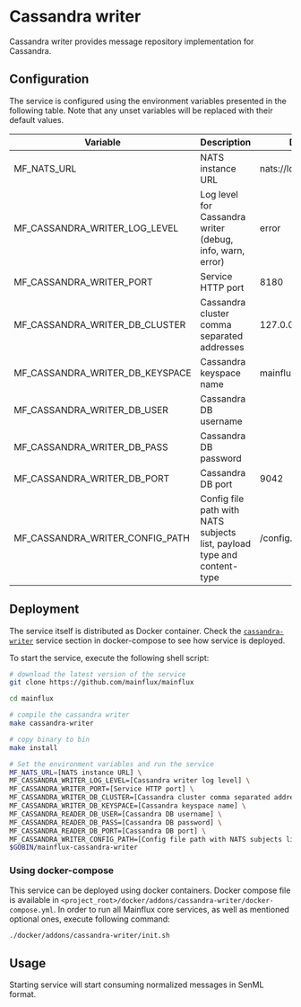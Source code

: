 # Cassandra writer

Cassandra writer provides message repository implementation for Cassandra.

## Configuration

The service is configured using the environment variables presented in the
following table. Note that any unset variables will be replaced with their
default values.

| Variable                         | Description                                                             | Default               |
| -------------------------------- | ----------------------------------------------------------------------- | --------------------- |
| MF_NATS_URL                      | NATS instance URL                                                       | nats://localhost:4222 |
| MF_CASSANDRA_WRITER_LOG_LEVEL    | Log level for Cassandra writer (debug, info, warn, error)               | error                 |
| MF_CASSANDRA_WRITER_PORT         | Service HTTP port                                                       | 8180                  |
| MF_CASSANDRA_WRITER_DB_CLUSTER   | Cassandra cluster comma separated addresses                             | 127.0.0.1             |
| MF_CASSANDRA_WRITER_DB_KEYSPACE  | Cassandra keyspace name                                                 | mainflux              |
| MF_CASSANDRA_WRITER_DB_USER      | Cassandra DB username                                                   |                       |
| MF_CASSANDRA_WRITER_DB_PASS      | Cassandra DB password                                                   |                       |
| MF_CASSANDRA_WRITER_DB_PORT      | Cassandra DB port                                                       | 9042                  |
| MF_CASSANDRA_WRITER_CONFIG_PATH  | Config file path with NATS subjects list, payload type and content-type | /config.toml          |

## Deployment
The service itself is distributed as Docker container. Check the [`cassandra-writer`](https://github.com/mainflux/mainflux/blob/master/docker/addons/cassandra-writer/docker-compose.yml#L30-L49) service section in docker-compose to see how service is deployed.

To start the service, execute the following shell script:

```bash
# download the latest version of the service
git clone https://github.com/mainflux/mainflux

cd mainflux

# compile the cassandra writer
make cassandra-writer

# copy binary to bin
make install

# Set the environment variables and run the service
MF_NATS_URL=[NATS instance URL] \
MF_CASSANDRA_WRITER_LOG_LEVEL=[Cassandra writer log level] \
MF_CASSANDRA_WRITER_PORT=[Service HTTP port] \
MF_CASSANDRA_WRITER_DB_CLUSTER=[Cassandra cluster comma separated addresses] \
MF_CASSANDRA_WRITER_DB_KEYSPACE=[Cassandra keyspace name] \
MF_CASSANDRA_READER_DB_USER=[Cassandra DB username] \
MF_CASSANDRA_READER_DB_PASS=[Cassandra DB password] \
MF_CASSANDRA_READER_DB_PORT=[Cassandra DB port] \
MF_CASSANDRA_WRITER_CONFIG_PATH=[Config file path with NATS subjects list, payload type and content-type] \
$GOBIN/mainflux-cassandra-writer
```

### Using docker-compose

This service can be deployed using docker containers. Docker compose file is
available in `<project_root>/docker/addons/cassandra-writer/docker-compose.yml`.
In order to run all Mainflux core services, as well as mentioned optional ones,
execute following command:

```bash
./docker/addons/cassandra-writer/init.sh
```

## Usage

Starting service will start consuming normalized messages in SenML format.

[doc]: https://docs.mainflux.io
